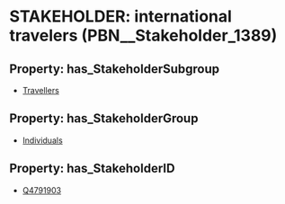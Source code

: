 # STAKEHOLDER: __international travelers__ (PBN__Stakeholder_1389)

## Property: has_StakeholderSubgroup

* [Travellers](PBN__StakeholderSubgroup_145)

## Property: has_StakeholderGroup

* [Individuals](PBN__StakeholderGroup_9)

## Property: has_StakeholderID

* [Q4791903](Q4791903)

